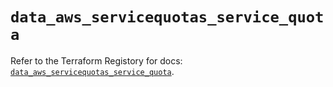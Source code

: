 # `data_aws_servicequotas_service_quota`

Refer to the Terraform Registory for docs: [`data_aws_servicequotas_service_quota`](https://registry.terraform.io/providers/hashicorp/aws/5.14.0/docs/data-sources/servicequotas_service_quota).
